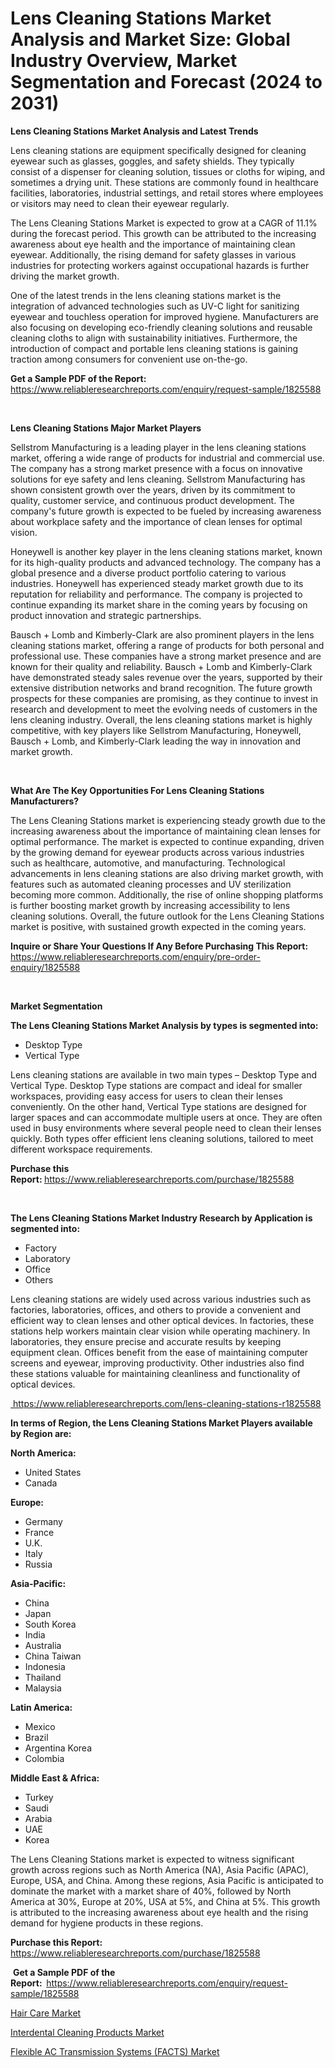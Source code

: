 <p><h1>Lens Cleaning Stations Market Analysis and Market Size: Global Industry Overview, Market Segmentation and Forecast (2024 to 2031)</h1></p><p><strong>Lens Cleaning Stations Market Analysis and Latest Trends</strong></p>
<p><p>Lens cleaning stations are equipment specifically designed for cleaning eyewear such as glasses, goggles, and safety shields. They typically consist of a dispenser for cleaning solution, tissues or cloths for wiping, and sometimes a drying unit. These stations are commonly found in healthcare facilities, laboratories, industrial settings, and retail stores where employees or visitors may need to clean their eyewear regularly.</p><p>The Lens Cleaning Stations Market is expected to grow at a CAGR of 11.1% during the forecast period. This growth can be attributed to the increasing awareness about eye health and the importance of maintaining clean eyewear. Additionally, the rising demand for safety glasses in various industries for protecting workers against occupational hazards is further driving the market growth.</p><p>One of the latest trends in the lens cleaning stations market is the integration of advanced technologies such as UV-C light for sanitizing eyewear and touchless operation for improved hygiene. Manufacturers are also focusing on developing eco-friendly cleaning solutions and reusable cleaning cloths to align with sustainability initiatives. Furthermore, the introduction of compact and portable lens cleaning stations is gaining traction among consumers for convenient use on-the-go.</p></p>
<p><strong>Get a Sample PDF of the Report:&nbsp;</strong> <a href="https://www.reliableresearchreports.com/enquiry/request-sample/1825588">https://www.reliableresearchreports.com/enquiry/request-sample/1825588</a></p>
<p>&nbsp;</p>
<p><strong>Lens Cleaning Stations Major Market Players</strong></p>
<p><p>Sellstrom Manufacturing is a leading player in the lens cleaning stations market, offering a wide range of products for industrial and commercial use. The company has a strong market presence with a focus on innovative solutions for eye safety and lens cleaning. Sellstrom Manufacturing has shown consistent growth over the years, driven by its commitment to quality, customer service, and continuous product development. The company's future growth is expected to be fueled by increasing awareness about workplace safety and the importance of clean lenses for optimal vision.</p><p>Honeywell is another key player in the lens cleaning stations market, known for its high-quality products and advanced technology. The company has a global presence and a diverse product portfolio catering to various industries. Honeywell has experienced steady market growth due to its reputation for reliability and performance. The company is projected to continue expanding its market share in the coming years by focusing on product innovation and strategic partnerships.</p><p>Bausch + Lomb and Kimberly-Clark are also prominent players in the lens cleaning stations market, offering a range of products for both personal and professional use. These companies have a strong market presence and are known for their quality and reliability. Bausch + Lomb and Kimberly-Clark have demonstrated steady sales revenue over the years, supported by their extensive distribution networks and brand recognition. The future growth prospects for these companies are promising, as they continue to invest in research and development to meet the evolving needs of customers in the lens cleaning industry. Overall, the lens cleaning stations market is highly competitive, with key players like Sellstrom Manufacturing, Honeywell, Bausch + Lomb, and Kimberly-Clark leading the way in innovation and market growth.</p></p>
<p>&nbsp;</p>
<p><strong>What Are The Key Opportunities For Lens Cleaning Stations Manufacturers?</strong></p>
<p><p>The Lens Cleaning Stations market is experiencing steady growth due to the increasing awareness about the importance of maintaining clean lenses for optimal performance. The market is expected to continue expanding, driven by the growing demand for eyewear products across various industries such as healthcare, automotive, and manufacturing. Technological advancements in lens cleaning stations are also driving market growth, with features such as automated cleaning processes and UV sterilization becoming more common. Additionally, the rise of online shopping platforms is further boosting market growth by increasing accessibility to lens cleaning solutions. Overall, the future outlook for the Lens Cleaning Stations market is positive, with sustained growth expected in the coming years.</p></p>
<p><strong>Inquire or Share Your Questions If Any Before Purchasing This Report:</strong> <a href="https://www.reliableresearchreports.com/enquiry/pre-order-enquiry/1825588">https://www.reliableresearchreports.com/enquiry/pre-order-enquiry/1825588</a></p>
<p>&nbsp;</p>
<p><strong>Market Segmentation</strong></p>
<p><strong>The Lens Cleaning Stations Market Analysis by types is segmented into:</strong></p>
<p><ul><li>Desktop Type</li><li>Vertical Type</li></ul></p>
<p><p>Lens cleaning stations are available in two main types – Desktop Type and Vertical Type. Desktop Type stations are compact and ideal for smaller workspaces, providing easy access for users to clean their lenses conveniently. On the other hand, Vertical Type stations are designed for larger spaces and can accommodate multiple users at once. They are often used in busy environments where several people need to clean their lenses quickly. Both types offer efficient lens cleaning solutions, tailored to meet different workspace requirements.</p></p>
<p><strong>Purchase this Report:&nbsp;</strong><a href="https://www.reliableresearchreports.com/purchase/1825588">https://www.reliableresearchreports.com/purchase/1825588</a></p>
<p>&nbsp;</p>
<p><strong>The Lens Cleaning Stations Market Industry Research by Application is segmented into:</strong></p>
<p><ul><li>Factory</li><li>Laboratory</li><li>Office</li><li>Others</li></ul></p>
<p><p>Lens cleaning stations are widely used across various industries such as factories, laboratories, offices, and others to provide a convenient and efficient way to clean lenses and other optical devices. In factories, these stations help workers maintain clear vision while operating machinery. In laboratories, they ensure precise and accurate results by keeping equipment clean. Offices benefit from the ease of maintaining computer screens and eyewear, improving productivity. Other industries also find these stations valuable for maintaining cleanliness and functionality of optical devices.</p></p>
<p><a href="https://www.reliableresearchreports.com/lens-cleaning-stations-r1825588">&nbsp;https://www.reliableresearchreports.com/lens-cleaning-stations-r1825588</a></p>
<p><strong>In terms of Region, the Lens Cleaning Stations Market Players available by Region are:</strong></p>
<p>
    <p> <strong> North America: </strong>
        <ul>
            <li>United States</li>
            <li>Canada</li>
        </ul>
        </p> 
    <p> <strong> Europe: </strong>
        <ul>
            <li>Germany</li>
            <li>France</li>
            <li>U.K.</li>
            <li>Italy</li>
            <li>Russia</li>
        </ul>
        </p> 
    <p> <strong> Asia-Pacific: </strong>
        <ul>
            <li>China</li>
            <li>Japan</li>
            <li>South Korea</li>
            <li>India</li>
            <li>Australia</li>
            <li>China Taiwan</li>
            <li>Indonesia</li>
            <li>Thailand</li>
            <li>Malaysia</li>
        </ul>
        </p> 
    <p> <strong> Latin America: </strong>
        <ul>
            <li>Mexico</li>
            <li>Brazil</li>
            <li>Argentina Korea</li>
            <li>Colombia</li>
        </ul>
        </p> 
    <p> <strong> Middle East & Africa: </strong>
        <ul>
            <li>Turkey</li>
            <li>Saudi</li>
            <li>Arabia</li>
            <li>UAE</li>
            <li>Korea</li>
        </ul>
    </p>
    </p>
<p><p>The Lens Cleaning Stations market is expected to witness significant growth across regions such as North America (NA), Asia Pacific (APAC), Europe, USA, and China. Among these regions, Asia Pacific is anticipated to dominate the market with a market share of 40%, followed by North America at 30%, Europe at 20%, USA at 5%, and China at 5%. This growth is attributed to the increasing awareness about eye health and the rising demand for hygiene products in these regions.</p></p>
<p><strong>Purchase this Report: </strong><a href="https://www.reliableresearchreports.com/purchase/1825588">https://www.reliableresearchreports.com/purchase/1825588</a></p>
<p>&nbsp;<strong>Get a Sample PDF of the Report:&nbsp;&nbsp;</strong><a href="https://www.reliableresearchreports.com/enquiry/request-sample/1825588">https://www.reliableresearchreports.com/enquiry/request-sample/1825588</a></p>
<p><strong></strong></p>
<p><p><a href="https://github.com/maudAbbott7/Market-Research-Report-List-1/blob/main/hair-care-market.md">Hair Care Market</a></p><p><a href="https://github.com/mancsybtousav/Market-Research-Report-List-3/blob/main/interdental-cleaning-products-market.md">Interdental Cleaning Products Market</a></p><p><a href="https://view.publitas.com/reportprime-1/flexible-ac-transmission-systems-facts-market-size-share-analysis-growth-trends-forecasts-2024-2031/">Flexible AC Transmission Systems (FACTS) Market</a></p></p>